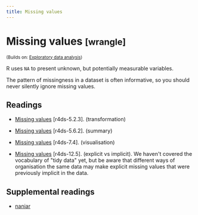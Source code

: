 ```yaml
---
title: Missing values
---
```


<!-- Generated automatically from missing-values.yml. Do not edit by hand -->

# Missing values <small class='wrangle'>[wrangle]</small>
<small>(Builds on: [Exploratory data analysis](eda.md))</small>

R uses `NA` to present unknown, but potentially measurable variables.

The pattern of missingness in a dataset is often informative, so you
should never silently ignore missing values.

## Readings

  * [Missing values](http://r4ds.had.co.nz/transform.html#missing-values) [r4ds-5.2.3].
    (transformation)

  * [Missing values](http://r4ds.had.co.nz/transform.html#missing-values-1) [r4ds-5.6.2].
    (summary)

  * [Missing values](http://r4ds.had.co.nz/exploratory-data-analysis.html#missing-values-2) [r4ds-7.4].
    (visualisation)

  * [Missing values](http://r4ds.had.co.nz/tidy-data.html#missing-values-3) [r4ds-12.5].
    (explicit vs implicit). We haven't covered the vocabulary of "tidy data"
    yet, but be aware that different ways of organisation the same data may
    make explicit missing values that were previously implicit in the data.


## Supplemental readings

* [naniar](supplements.html#naniar)


